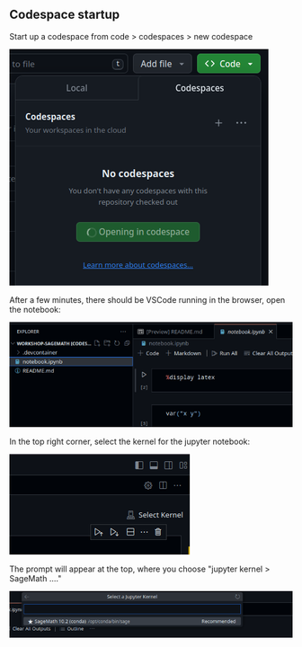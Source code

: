 ## Codespace startup

Start up a codespace from code > codespaces > new codespace

![new codespace](images/start_codespace.png)

After a few minutes, there should be VSCode running in the browser, open the notebook:

![new codespace](images/open_notebook.png)

In the top right corner, select the kernel for the jupyter notebook:

![new codespace](images/select_kernel.png)

The prompt will appear at the top, where you choose "jupyter kernel > SageMath ...."

![new codespace](images/kernel_choice.png)
